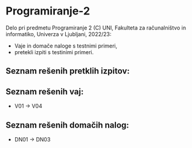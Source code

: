# Programiranje-2

Delo pri predmetu Programiranje 2 (C) UNI, Fakulteta za računalništvo in informatiko, Univerza v Ljubljani, 2022/23:


- Vaje in domače naloge s testnimi primeri,
- pretekli izpiti s testinimi primeri.

Seznam rešenih pretklih izpitov:
-----------

Seznam rešenih vaj:
---------
- V01 -> V04

Seznam rešenih domačih nalog:
-----------
- DN01 -> DN03

